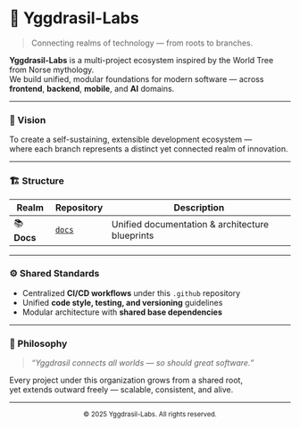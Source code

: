 # 🌳 Yggdrasil-Labs

> Connecting realms of technology — from roots to branches.

**Yggdrasil-Labs** is a multi-project ecosystem inspired by the World Tree from Norse mythology.  
We build unified, modular foundations for modern software — across **frontend**, **backend**, **mobile**, and **AI** domains.

---

### 🧩 Vision
To create a self-sustaining, extensible development ecosystem —  
where each branch represents a distinct yet connected realm of innovation.

---

### 🏗️ Structure

| Realm | Repository | Description |
|--------|-------------|-------------|
| 📚 **Docs** | [`docs`](https://github.com/Yggdrasil-Labs/docs) | Unified documentation & architecture blueprints |

---

### ⚙️ Shared Standards
- Centralized **CI/CD workflows** under this `.github` repository  
- Unified **code style, testing, and versioning** guidelines  
- Modular architecture with **shared base dependencies**

---

### 🌌 Philosophy
> _“Yggdrasil connects all worlds — so should great software.”_

Every project under this organization grows from a shared root,  
yet extends outward freely — scalable, consistent, and alive.

---

<div align="center">
  <sub>© 2025 Yggdrasil-Labs. All rights reserved.</sub>
</div>
